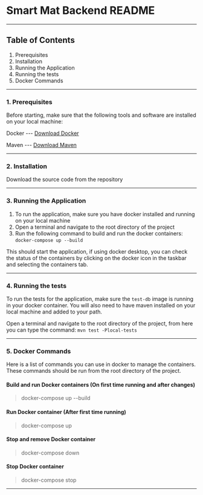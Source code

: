 # Smart Mat Backend README

---

## Table of Contents
1. Prerequisites
2. Installation
3. Running the Application
4. Running the tests
5. Docker Commands

---

### 1. Prerequisites
Before starting, make sure that the following tools and software are installed on your local machine:


Docker --- [Download Docker](https://www.docker.com/products/docker-desktop/)

Maven --- [Download Maven](https://maven.apache.org/install.html)


---

### 2. Installation

Download the source code from the repository

---

### 3. Running the Application
1. To run the application, make sure you have docker installed and running on your local machine
2. Open a terminal and navigate to the root directory of the project
3. Run the following command to build and run the docker containers: `docker-compose up --build`

This should start the application, if using docker desktop, you can check the status of the containers by clicking on the docker icon in the taskbar and selecting the containers tab.

---

### 4. Running the tests
To run the tests for the application, make sure the `test-db` image is running in your docker container.
You will also need to have maven installed on your local machine and added to your path.

Open a terminal and navigate to the root directory of the project, from here you can type the command: `mvn test -Plocal-tests`

---

### 5. Docker Commands
Here is a list of commands you can use in docker to manage the containers. These commands should be run from the root directory of the project.



#### Build and run Docker containers (On first time running and after changes)
> docker-compose up --build

#### Run Docker container (After first time running)
>docker-compose up

#### Stop and remove Docker container
>docker-compose down

#### Stop Docker container
>docker-compose stop

---




